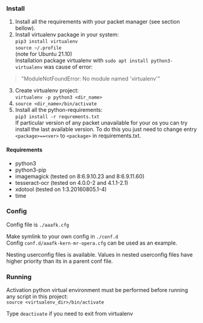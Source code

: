 ### Install  
1) Install all the requirements with your packet manager (see section bellow).
2) Install virtualenv package in your system:  
`pip3 install virtualenv`  
`source ~/.profile`  
(note for Ubuntu 21.10)  
Installation package virtualenv with `sudo apt install python3-virtualenv` was cause of error:  
> "ModuleNotFoundError: No module named 'virtualenv'"  
3) Create virtualenv project:  
`virtualenv -p python3 <dir_name> `  
4) `source <dir_name>/bin/activate`  
5) Install all the python-requirements:  
`pip3 install -r requrements.txt`  
If particular version of any packet unavailable for your os you can try install the last available version. To do this you just need to change entry `<package>==<ver>` to `<package>` in requirements.txt.

#### Requirements
- python3 
- python3-pip
- imagemagick (tested on 8:6.9.10.23 and 8:6.9.11.60)
- tesseract-ocr (tested on 4.0.0-2 and 4.1.1-2.1)
- xdotool (tested on 1:3.20160805.1-4)
- time

### Config
Config file is `./aaafk.cfg`

Make symlink to your own config in `./conf.d`  
Config `conf.d/aaafk-kern-mr-opera.cfg` can be used as an example.

Nesting userconfig files is available. Values in nested userconfig files have higher priority than its in a parent conf file.

### Running
Activation python virtual environment must be performed before running any script in this project:  
`source <virtualenv_dir>/bin/activate`  

Type `deactivate` if you need to exit from virtualenv

